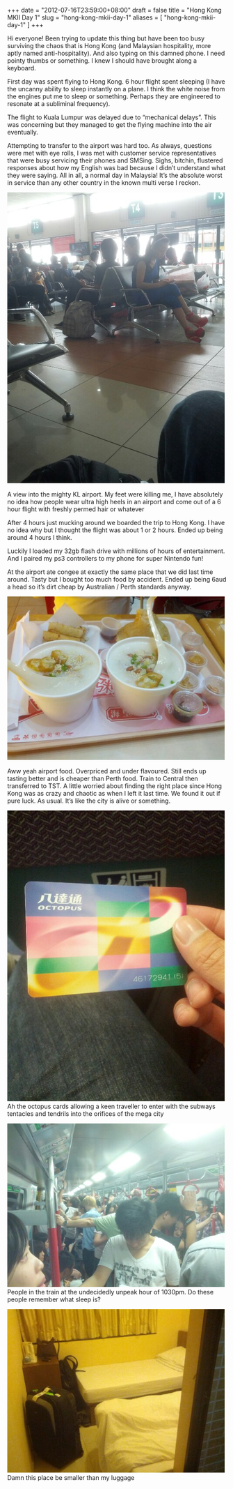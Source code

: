 +++
date = "2012-07-16T23:59:00+08:00"
draft = false
title = "Hong Kong MKII Day 1"
slug = "hong-kong-mkii-day-1"
aliases = [
    "hong-kong-mkii-day-1"
]
+++

Hi everyone! Been trying to update this thing but have been too busy surviving the chaos that is Hong Kong (and Malaysian hospitality, more aptly named anti-hospitality). And also typing on this damned phone. I need pointy thumbs or something. I knew I should have brought along a keyboard.

First day was spent flying to Hong Kong. 6 hour flight spent sleeping (I have the uncanny ability to sleep instantly on a plane. I think the white noise from the engines put me to sleep or something. Perhaps they are engineered to resonate at a subliminal frequency).

The flight to Kuala Lumpur was delayed due to “mechanical delays”. This was concerning but they managed to get the flying machine into the air eventually.

Attempting to transfer to the airport was hard too. As always, questions were met with eye rolls, I was met with customer service representatives that were busy servicing their phones and SMSing. Sighs, bitchin, flustered responses about how my English was bad because I didn’t understand what they were saying. All in all, a normal day in Malaysia! It’s the absolute worst in service than any other country in the known multi verse I reckon.  

![image](/images/2012/07/wpid-camerazoom-201207161606185901.jpg)

A view into the mighty KL airport. My feet were killing me, I have absolutely no idea how people wear ultra high heels in an airport and come out of a 6 hour flight with freshly permed hair or whatever 

After 4 hours just mucking around we boarded the trip to Hong Kong. I have no idea why but I thought the flight was about 1 or 2 hours. Ended up being around 4 hours I think.

Luckily I loaded my 32gb flash drive with millions of hours of entertainment. And I paired my ps3 controllers to my phone for super Nintendo fun!

At the airport ate congee at exactly the same place that we did last time around. Tasty but I bought too much food by accident. Ended up being 6aud a head so it’s dirt cheap by Australian / Perth standards anyway.


![image](/images/2012/07/wpid-camerazoom-20120716214455074.jpg)

Aww yeah airport food. Overpriced and under flavoured. Still ends up tasting better and is cheaper than Perth food. Train to Central then transferred to TST. A little worried about finding the right place since Hong Kong was as crazy and chaotic as when I left it last time. We found it out if pure luck. As usual. It’s like the city is alive or something.


![image](/images/2012/07/wpid-camerazoom-201207162229168802.jpg)
Ah the octopus cards allowing a keen traveller to enter with the subways tentacles and tendrils into the orifices of the mega city 

![image](/images/2012/07/wpid-camerazoom-201207162251420651.jpg)
People in the train at the undecidedly unpeak hour of 1030pm. Do these people remember what sleep is? 

![image](/images/2012/07/wpid-camerazoom-201207162330091702.jpg)
Damn this place be smaller than my luggage
